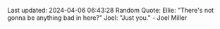 Last updated: 2024-04-06 06:43:28
Random Quote: Ellie: "There's not gonna be anything bad in here?"
Joel: "Just you." - Joel Miller